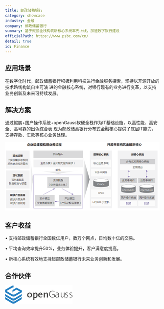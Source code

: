 ```yaml
---
title: 邮政储蓄银行
category: showcase
industry: 金融
company: 邮政储蓄银行
summary: 基于鲲鹏全栈构筑新核心系统率先上线，加速数字银行建设
officialPath: https://www.psbc.com/cn/
detail: true
id: Finance
---
```


## 应用场景

在数字化时代，邮政储蓄银行积极利用科技进行金融服务探索，坚持以开源开放的技术路线构筑自主可演
进的金融核心系统，对银行现有的业务进行变革，以支持业务创新及未来可持续发展。

## 解决方案

通过鲲鹏+国产操作系统+openGauss软硬全栈作为IT基础设施，以高性能、高安全、高可靠的出色综合表
现为邮政储蓄银行分布式金融核心提供了底层IT能力，支持存款、汇款等核心业务处理。

<div class="case-img"><img src="./f1.png"/></div>

## 客户收益

• 支持邮政储蓄银行全国数亿用户，数万个网点，日均数十亿的交易。

• 平均查询效率提升50%，业务体验提升，客户满意度提高。

• 新核心系统有效地支持起邮政储蓄银行未来业务创新和发展。

## 合作伙伴

<div class=logo>
    <img src="./opengauss.png"/>
</div>
